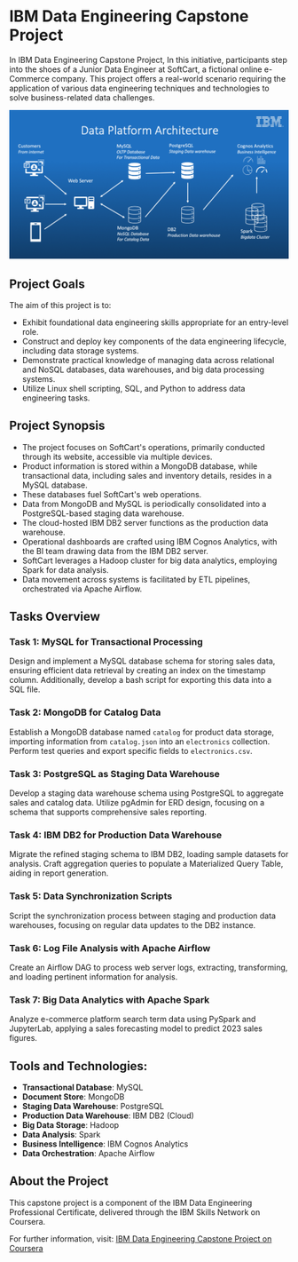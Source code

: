 # IBM Data Engineering Capstone Project

In IBM Data Engineering Capstone Project, In this initiative, participants step into the shoes of a Junior Data Engineer at SoftCart, a fictional online e-Commerce company. This project offers a real-world scenario requiring the application of various data engineering techniques and technologies to solve business-related data challenges.

![Data Platform Architecture](data-platform-architecture.png)

## Project Goals

The aim of this project is to:

- Exhibit foundational data engineering skills appropriate for an entry-level role.
- Construct and deploy key components of the data engineering lifecycle, including data storage systems.
- Demonstrate practical knowledge of managing data across relational and NoSQL databases, data warehouses, and big data processing systems.
- Utilize Linux shell scripting, SQL, and Python to address data engineering tasks.

## Project Synopsis

- The project focuses on SoftCart's operations, primarily conducted through its website, accessible via multiple devices.
- Product information is stored within a MongoDB database, while transactional data, including sales and inventory details, resides in a MySQL database.
- These databases fuel SoftCart's web operations.
- Data from MongoDB and MySQL is periodically consolidated into a PostgreSQL-based staging data warehouse.
- The cloud-hosted IBM DB2 server functions as the production data warehouse.
- Operational dashboards are crafted using IBM Cognos Analytics, with the BI team drawing data from the IBM DB2 server.
- SoftCart leverages a Hadoop cluster for big data analytics, employing Spark for data analysis.
- Data movement across systems is facilitated by ETL pipelines, orchestrated via Apache Airflow.

## Tasks Overview

### Task 1: MySQL for Transactional Processing

Design and implement a MySQL database schema for storing sales data, ensuring efficient data retrieval by creating an index on the timestamp column. Additionally, develop a bash script for exporting this data into a SQL file.

### Task 2: MongoDB for Catalog Data

Establish a MongoDB database named `catalog` for product data storage, importing information from `catalog.json` into an `electronics` collection. Perform test queries and export specific fields to `electronics.csv`.

### Task 3: PostgreSQL as Staging Data Warehouse

Develop a staging data warehouse schema using PostgreSQL to aggregate sales and catalog data. Utilize pgAdmin for ERD design, focusing on a schema that supports comprehensive sales reporting.

### Task 4: IBM DB2 for Production Data Warehouse

Migrate the refined staging schema to IBM DB2, loading sample datasets for analysis. Craft aggregation queries to populate a Materialized Query Table, aiding in report generation.

### Task 5: Data Synchronization Scripts

Script the synchronization process between staging and production data warehouses, focusing on regular data updates to the DB2 instance.

### Task 6: Log File Analysis with Apache Airflow

Create an Airflow DAG to process web server logs, extracting, transforming, and loading pertinent information for analysis.

### Task 7: Big Data Analytics with Apache Spark

Analyze e-commerce platform search term data using PySpark and JupyterLab, applying a sales forecasting model to predict 2023 sales figures.

## Tools and Technologies:

- **Transactional Database**: MySQL
- **Document Store**: MongoDB
- **Staging Data Warehouse**: PostgreSQL
- **Production Data Warehouse**: IBM DB2 (Cloud)
- **Big Data Storage**: Hadoop
- **Data Analysis**: Spark
- **Business Intelligence**: IBM Cognos Analytics
- **Data Orchestration**: Apache Airflow

## About the Project

This capstone project is a component of the IBM Data Engineering Professional Certificate, delivered through the IBM Skills Network on Coursera.

For further information, visit: [IBM Data Engineering Capstone Project on Coursera](https://www.coursera.org/learn/data-enginering-capstone-project)
